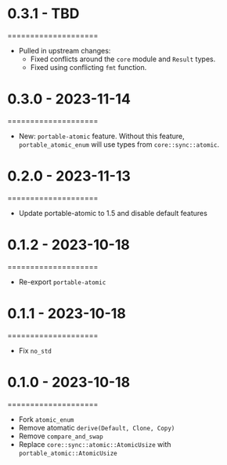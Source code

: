 # 0.3.1 - TBD
====================

- Pulled in upstream changes:
  - Fixed conflicts around the `core` module and `Result` types.
  - Fixed using conflicting `fmt` function.

# 0.3.0 - 2023-11-14
====================

- New: `portable-atomic` feature. Without this feature, `portable_atomic_enum` will use types from `core::sync::atomic`.

# 0.2.0 - 2023-11-13
====================

- Update portable-atomic to 1.5 and disable default features

# 0.1.2 - 2023-10-18
====================

- Re-export `portable-atomic`

# 0.1.1 - 2023-10-18
====================

- Fix `no_std`

# 0.1.0 - 2023-10-18
====================

- Fork `atomic_enum`
- Remove atomatic `derive(Default, Clone, Copy)`
- Remove `compare_and_swap`
- Replace `core::sync::atomic::AtomicUsize` with `portable_atomic::AtomicUsize`
